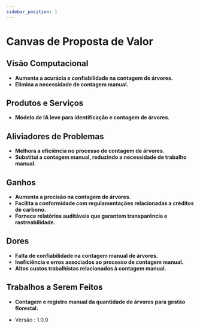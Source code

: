 ```yaml
---
sidebar_position: 1
---
```


# Canvas de Proposta de Valor

## Visão Computacional
- **Aumenta a acurácia e confiabilidade na contagem de árvores.**
- **Elimina a necessidade de contagem manual.**

## Produtos e Serviços
- **Modelo de IA leve para identificação e contagem de árvores.**

## Aliviadores de Problemas
- **Melhora a eficiência no processo de contagem de árvores.**
- **Substitui a contagem manual, reduzindo a necessidade de trabalho manual.**

## Ganhos
- **Aumenta a precisão na contagem de árvores.**
- **Facilita a conformidade com regulamentações relacionadas a créditos de carbono.**
- **Fornece relatórios auditáveis que garantem transparência e rastreabilidade.**

## Dores
- **Falta de confiabilidade na contagem manual de árvores.**
- **Ineficiência e erros associados ao processo de contagem manual.**
- **Altos custos trabalhistas relacionados à contagem manual.**

## Trabalhos a Serem Feitos
- **Contagem e registro manual da quantidade de árvores para gestão florestal.**


- Versão : 1.0.0

